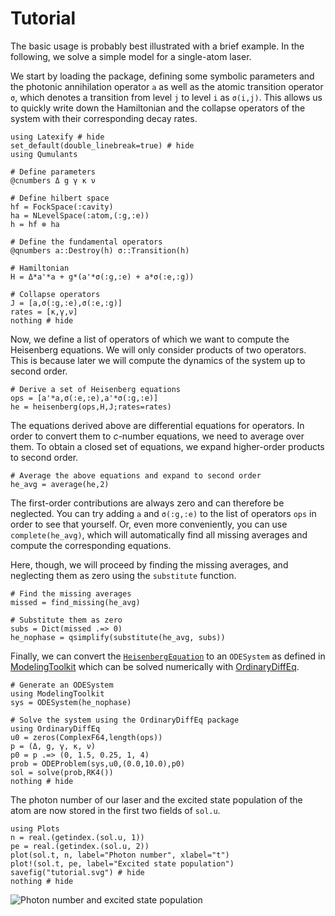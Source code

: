 # Tutorial

The basic usage is probably best illustrated with a brief example. In the following, we solve a simple model for a single-atom laser.

We start by loading the package, defining some symbolic parameters and the photonic annihilation operator `a` as well as the atomic transition operator `σ`, which denotes a transition from level `j` to level `i` as `σ(i,j)`. This allows us to quickly write down the Hamiltonian and the collapse operators of the system with their corresponding decay rates.

```@example tutorial
using Latexify # hide
set_default(double_linebreak=true) # hide
using Qumulants

# Define parameters
@cnumbers Δ g γ κ ν

# Define hilbert space
hf = FockSpace(:cavity)
ha = NLevelSpace(:atom,(:g,:e))
h = hf ⊗ ha

# Define the fundamental operators
@qnumbers a::Destroy(h) σ::Transition(h)

# Hamiltonian
H = Δ*a'*a + g*(a'*σ(:g,:e) + a*σ(:e,:g))

# Collapse operators
J = [a,σ(:g,:e),σ(:e,:g)]
rates = [κ,γ,ν]
nothing # hide
```

Now, we define a list of operators of which we want to compute the Heisenberg equations. We will only consider products of two operators. This is because later we will compute the dynamics of the system up to second order.

```@example tutorial
# Derive a set of Heisenberg equations
ops = [a'*a,σ(:e,:e),a'*σ(:g,:e)]
he = heisenberg(ops,H,J;rates=rates)
```

The equations derived above are differential equations for operators. In order to convert them to *c*-number equations, we need to average over them. To obtain a closed set of equations, we expand higher-order products to second order.

```@example tutorial
# Average the above equations and expand to second order
he_avg = average(he,2)
```

The first-order contributions are always zero and can therefore be neglected. You can try adding `a` and `σ(:g,:e)` to the list of operators `ops` in order to see that yourself. Or, even more conveniently, you can use `complete(he_avg)`, which will automatically find all missing averages and compute the corresponding equations.

Here, though, we will proceed by finding the missing averages, and neglecting them as zero using the `substitute` function.

```@example tutorial
# Find the missing averages
missed = find_missing(he_avg)

# Substitute them as zero
subs = Dict(missed .=> 0)
he_nophase = qsimplify(substitute(he_avg, subs))
```

Finally, we can convert the [`HeisenbergEquation`](@ref) to an `ODESystem` as defined in [ModelingToolkit](https://github.com/SciML/ModelingToolkit.jl) which can be solved numerically with [OrdinaryDiffEq](https://github.com/JuliaDiffEq/OrdinaryDiffEq.jl).

```@example tutorial
# Generate an ODESystem
using ModelingToolkit
sys = ODESystem(he_nophase)

# Solve the system using the OrdinaryDiffEq package
using OrdinaryDiffEq
u0 = zeros(ComplexF64,length(ops))
p = (Δ, g, γ, κ, ν)
p0 = p .=> (0, 1.5, 0.25, 1, 4)
prob = ODEProblem(sys,u0,(0.0,10.0),p0)
sol = solve(prob,RK4())
nothing # hide
```

The photon number of our laser and the excited state population of the atom are now stored in the first two fields of `sol.u`.

```@example tutorial
using Plots
n = real.(getindex.(sol.u, 1))
pe = real.(getindex.(sol.u, 2))
plot(sol.t, n, label="Photon number", xlabel="t")
plot!(sol.t, pe, label="Excited state population")
savefig("tutorial.svg") # hide
nothing # hide
```

![Photon number and excited state population](tutorial.svg)
